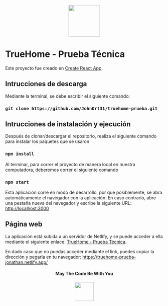 
<p align="center">
  <img src="https://media.giphy.com/media/ASd0Ukj0y3qMM/giphy.gif" width="auto" height="100"/> 
</p>

# TrueHome - Prueba Técnica

Este proyecto fue creado en [Create React App](https://github.com/facebook/create-react-app).

## Intrucciones de descarga

Mediante la terminal, se debe escribir el siguiente comando:

### `git clone https://github.com/JohnOrt31/truehome-prueba.git`

## Intrucciones de instalación y ejecución

Después de clonar/descargar el repositorio, realiza el siguiente comando para instalar los paquetes que se usaron

### `npm install`

Al terminar, para correr el proyecto de manera local en nuestra computadora, deberemos correr el siguiente comando

### `npm start`

Esta aplicación corre en modo de desarrollo, por que posiblemente, se abra automáticamente el navegador con la aplicación.
En caso contrario, abre una pestaña nueva del navegador y escribe la siguiente URL:
[http://localhost:3000](http://localhost:3000)

## Página web

La aplicación está subida a un servidor de Netlify, y se puede acceder a ella mediante el siguiente enlace:
[TrueHome - Prueba Técnica](https://truehome-prueba-jonathan.netlify.app/).

En dado caso que no puedas acceder mediante el link, puedes copiar la dirección y pegarla en tu navegador:
https://truehome-prueba-jonathan.netlify.app/


<h4 align="center">May The Code Be With You </h4>
<p align="center">
  <img src="https://media.giphy.com/media/Wn74RUT0vjnoU98Hnt/source.gif" width="60" height="auto" />
</p>